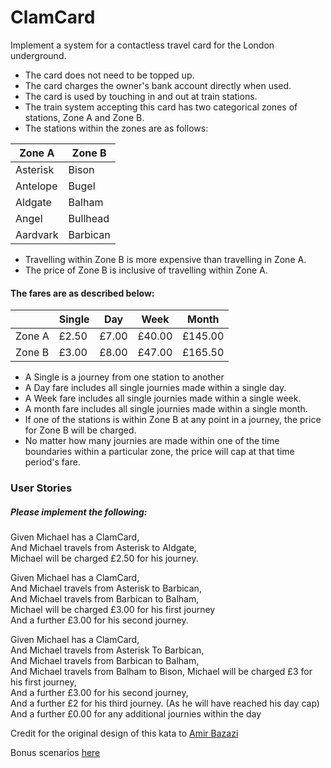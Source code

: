 # ClamCard

Implement a system for a contactless travel card for the London underground.

* The card does not need to be topped up.
* The card charges the owner's bank account directly when used.
* The card is used by touching in and out at train stations.
* The train system accepting this card has two categorical zones of stations, Zone A and Zone B.
* The stations within the zones are as follows:   

| Zone A  | Zone B  |
|---------|---------|
|Asterisk |Bison      |
|Antelope |Bugel       |
|Aldgate  |Balham       |
|Angel    |Bullhead        |
|Aardvark    |Barbican        |

* Travelling within Zone B is more expensive than travelling in Zone A.
* The price of Zone B is inclusive of travelling within Zone A.

#### The fares are as described below:
|   | Single  |  Day | Week  |Month|
|---|---|---|---|---|
|Zone A|£2.50|£7.00|  £40.00|£145.00|
|Zone B|£3.00|£8.00|£47.00|£165.50|

- A Single is a journey from one station to another
- A Day fare includes all single journies made within a single day.
- A Week fare includes all single journies made within a single week.
- A month fare includes all single journies made within a single month.
- If one of the stations is within Zone B at any point in a journey, the price for Zone B will be charged.
- No matter how many journies are made within one of the time boundaries within a particular zone, the price will cap at that time period's fare.

### User Stories
##### Please implement the following:

Given Michael has a ClamCard,  
And Michael travels from Asterisk to Aldgate,  
Michael will be charged £2.50 for his journey.

Given Michael has a ClamCard,  
And Michael travels from Asterisk to Barbican,  
And Michael travels from Barbican to Balham,  
Michael will be charged £3.00 for his first journey  
And a further £3.00 for his second journey.

Given Michael has a ClamCard,  
And Michael travels from Asterisk To Barbican,  
And Michael travels from Barbican to Balham,  
And Michael travels from Balham to Bison,
Michael will be charged £3 for his first journey,  
And a further £3.00 for his second journey,  
And a further £2 for his third journey. (As he will have reached his day cap)
And a further £0.00 for any additional journies within the day

Credit for the original design of this kata to [Amir Bazazi](https://github.com/amiralibazazi)

Bonus scenarios [here](https://gist.github.com/amiralibazazi/a9d57d40886604887d8e)
